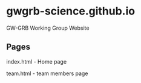 # gwgrb-science.github.io
GW-GRB Working Group Website

## Pages
index.html  -  Home page

team.html - team members page

